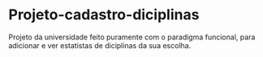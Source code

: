 # Projeto-cadastro-diciplinas
Projeto da universidade feito puramente com o paradigma funcional, para adicionar e ver estatistas de diciplinas da sua escolha.
